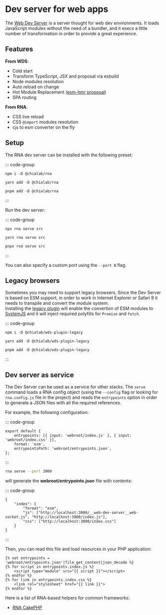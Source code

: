 # Dev server for web apps

The [Web Dev Server](https://modern-web.dev/docs/dev-server/overview/) is a server thought for web dev environments. It loads JavaScript modules without the need of a bundler, and it execs a little number of transformation in order to provide a great experience.

## Features

**From WDS**:

- Cold start
- Transform TypeScript, JSX and proposal via esbuild
- Node modules resolution
- Auto reload on change
- Hot Module Replacement ([esm-hmr proposal](https://github.com/snowpackjs/esm-hmr))
- SPA routing

**From RNA**:

- CSS live reload
- CSS `@import` modules resolution
- cjs to esm converter on the fly

## Setup

The RNA dev server can be installed with the following preset:

::: code-group

```sh[npm]
npm i -D @chialab/rna
```

```sh[yarn]
yarn add -D @chialab/rna
```

```sh[pnpm]
pnpm add -D @chialab/rna
```

:::

Run the dev server:

::: code-group

```sh[npm]
npx rna serve src
```

```sh[yarn]
yarn rna serve src
```

```sh[pnpm]
pnpx rna serve src
```

:::

You can also specify a custom port using the `--port N` flag.

## Legacy browsers

Sometimes you may need to support legacy browsers. Since the Dev Server is based on ESM support, in order to work in Internet Explorer or Safari 9 it needs to transpile and convert the module system.  
Installing the [legacy plugin](https://www.npmjs.com/package/@chialab/wds-plugin-legacy) will enable the convertion of ESM modules to [SystemJS](https://github.com/systemjs/systemjs) and it will inject required polyfills for `Promise` and `fetch`.

::: code-group

```sh[npm]
npm i -D @chialab/wds-plugin-legacy
```

```sh[yarn]
yarn add -D @chialab/wds-plugin-legacy
```

```sh[pnpm]
pnpm add -D @chialab/wds-plugin-legacy
```

:::

## Dev server as service

The Dev Server can be used as a service for other stacks. The `serve` command loads a RNA config object (using the `--config` flag or looking for `rna.config.js` file in the project) and reads the `entrypoints` option in order to generate a JSON files with all the required references.

For example, the following configuration:

::: code-group

```ts[rna.config.js]
export default {
    entrypoints: [{ input: 'webroot/index.js' }, { input: 'webroot/index.css' }],
    format: 'esm',
    entrypointsPath: 'webroot/entrypoints.json',
};
```

:::

```sh
rna serve --port 3000
```

will generate the **webroot/entrypoints.json** file with contents:

::: code-group

```json[webroot/entrypoints.json]
{
    "index": {
        "format": "esm",
        "js": ["http://localhost:3000/__web-dev-server__web-socket.js", "http://localhost:3000/index.js"],
        "css": ["http://localhost:3000/index.css"]
    }
}
```

:::

Then, you can read this file and load resources in your PHP application:

```twig
{% set entrypoints = 'webroot/entrypoints.json'|file_get_content|json_decode %}
{% for script in entrypoints.index.js %}
    <script type="module" src="{{ script }}"></script>
{% endfor %}
{% for link in entrypoints.index.css %}
    <link rel="stylesheet" href="{{ link }}">
{% endfor %}
```

Here is a list of RNA-based helpers for common frameworks:

- [RNA CakePHP](https://github.com/chialab/rna-cakephp)
